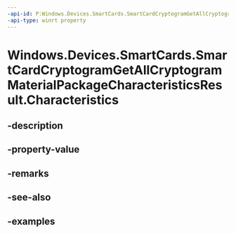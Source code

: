 ```yaml
---
-api-id: P:Windows.Devices.SmartCards.SmartCardCryptogramGetAllCryptogramMaterialPackageCharacteristicsResult.Characteristics
-api-type: winrt property
---
```


<!-- Property syntax.
public IVectorView<SmartCardCryptogramMaterialPackageCharacteristics> Characteristics { get; }
-->

# Windows.Devices.SmartCards.SmartCardCryptogramGetAllCryptogramMaterialPackageCharacteristicsResult.Characteristics

## -description

## -property-value

## -remarks

## -see-also

## -examples

